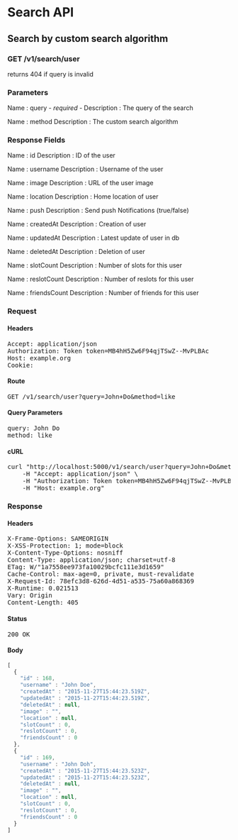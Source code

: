 # Search API

## Search by custom search algorithm

### GET /v1/search/user

returns 404 if query is invalid



### Parameters

Name : query *- required -*
Description : The query of the search

Name : method
Description : The custom search algorithm


### Response Fields

Name : id
Description : ID of the user

Name : username
Description : Username of the user

Name : image
Description : URL of the user image

Name : location
Description : Home location of user

Name : push
Description : Send push Notifications (true/false)

Name : createdAt
Description : Creation of user

Name : updatedAt
Description : Latest update of user in db

Name : deletedAt
Description : Deletion of user

Name : slotCount
Description : Number of slots for this user

Name : reslotCount
Description : Number of reslots for this user

Name : friendsCount
Description : Number of friends for this user

### Request

#### Headers

<pre>Accept: application/json
Authorization: Token token=MB4hH5Zw6F94qjTSwZ--MvPLBAc
Host: example.org
Cookie: </pre>

#### Route

<pre>GET /v1/search/user?query=John+Do&amp;method=like</pre>

#### Query Parameters

<pre>query: John Do
method: like</pre>

#### cURL

<pre class="request">curl &quot;http://localhost:5000/v1/search/user?query=John+Do&amp;method=like&quot; -X GET \
	-H &quot;Accept: application/json&quot; \
	-H &quot;Authorization: Token token=MB4hH5Zw6F94qjTSwZ--MvPLBAc&quot; \
	-H &quot;Host: example.org&quot;</pre>

### Response

#### Headers

<pre>X-Frame-Options: SAMEORIGIN
X-XSS-Protection: 1; mode=block
X-Content-Type-Options: nosniff
Content-Type: application/json; charset=utf-8
ETag: W/&quot;1a7558ee973fa10029bcfc111e3d1659&quot;
Cache-Control: max-age=0, private, must-revalidate
X-Request-Id: 78efc3d8-626d-4d51-a535-75a60a868369
X-Runtime: 0.021513
Vary: Origin
Content-Length: 405</pre>

#### Status

<pre>200 OK</pre>

#### Body

```javascript
[
  {
    "id" : 168,
    "username" : "John Doe",
    "createdAt" : "2015-11-27T15:44:23.519Z",
    "updatedAt" : "2015-11-27T15:44:23.519Z",
    "deletedAt" : null,
    "image" : "",
    "location" : null,
    "slotCount" : 0,
    "reslotCount" : 0,
    "friendsCount" : 0
  },
  {
    "id" : 169,
    "username" : "John Doh",
    "createdAt" : "2015-11-27T15:44:23.523Z",
    "updatedAt" : "2015-11-27T15:44:23.523Z",
    "deletedAt" : null,
    "image" : "",
    "location" : null,
    "slotCount" : 0,
    "reslotCount" : 0,
    "friendsCount" : 0
  }
]
```
